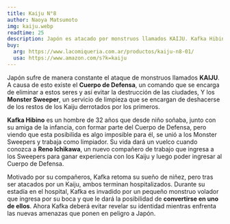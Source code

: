 ```yaml
---
title: Kaiju N°8
author: Naoya Matsumoto
img: kaiju.webp
readtime: 25
description: Japón es atacado por monstruos llamados KAIJU. Kafka Hibino soñaba, con formar parte del Cuerpo de Defensa para combatirlos, pero al ser rechazado, se une al servicio de limpieza.
buy:
  arg: https://www.lacomiqueria.com.ar/productos/kaiju-n8-01/
  usa: https://www.amazon.com/s?k=kaiju
---
```


Japón sufre de manera constante el ataque de monstruos llamados **KAIJU**. A causa de esto existe el **Cuerpo de Defensa**, un comando que se encarga de eliminar a estos seres y así evitar la destrucción de las ciudades, Y los **Monster Sweeper**, un servicio de limpieza que se encargan de deshacerse de los restos de los Kaiju derrotados por los primeros.

**Kafka Hibino** es un hombre de 32 años que desde niño soñaba, junto con su amiga de la infancia, con formar parte del Cuerpo de Defensa, pero viendo que esta posibilida es algo imposible para él, se unió a los Monster Sweepers y trabaja como limpiador. Su vida dará un vuelco cuando conozca a **Reno Ichikawa**, un nuevo compañero de trabajo que ingresa a los Sweepers para ganar experiencia con los Kaiju y luego poder ingresar al Cuerpo de Defensa.

Motivado por su compañeros, Kafka retoma su sueño de niñez, pero tras ser atacados por un Kaiju, ambos terminan hospitalizados. Durante su estadía en el hospital, Kafka es invadido por un pequeño monstruo volador que ingresa por su boca y que le dará la posibilidad de **convertirse en uno de ellos**. Ahora Kafka deberá evitar revelar su identidad mientras enfrenta las nuevas amenazas que ponen en peligro a Japón.